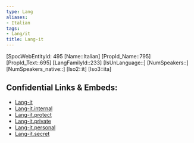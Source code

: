 ```yaml
---
type: Lang
aliases:
- Italian
tags: 
- Lang/it
title: Lang-it
---
```

[SpocWebEntityId: 495
[Name::Italian]
[PropId_Name::795]
[PropId_Text::695]
[LangFamilyId::233]
[IsUnLanguage::]
[NumSpeakers::]
[NumSpeakers_native::]
[Iso2::it]
[Iso3::ita]



## Confidential Links & Embeds: 
- [Lang-it](../../_public/lang/Lang-it.md) 
- [Lang-it.internal](../../_internal/lang/Lang-it.internal.md) 
- [Lang-it.protect](../../_protect/lang/Lang-it.protect.md) 
- [Lang-it.private](../../_private/lang/Lang-it.private.md) 
- [Lang-it.personal](../../_personal/lang/Lang-it.personal.md) 
- [Lang-it.secret](../../_secret/lang/Lang-it.secret.md)

